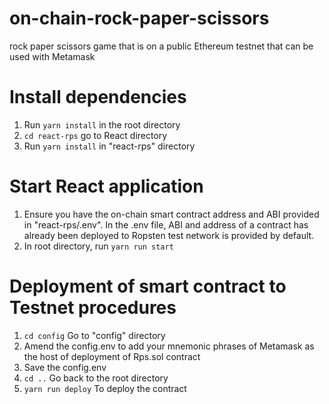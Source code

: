 # on-chain-rock-paper-scissors

rock paper scissors game that is on a public Ethereum testnet that can be used with Metamask

# Install dependencies

1. Run `yarn install` in the root directory
2. `cd react-rps` go to React directory
3. Run `yarn install` in "react-rps" directory

# Start React application

1. Ensure you have the on-chain smart contract address and ABI provided in "react-rps/.env". In the .env file, ABI and address of a contract has already been deployed to Ropsten test network is provided by default.
2. In root directory, run `yarn run start`

# Deployment of smart contract to Testnet procedures

1. `cd config` Go to "config" directory
2. Amend the config.env to add your mnemonic phrases of Metamask as the host of deployment of Rps.sol contract
3. Save the config.env
4. `cd ..` Go back to the root directory
5. `yarn run deploy` To deploy the contract
